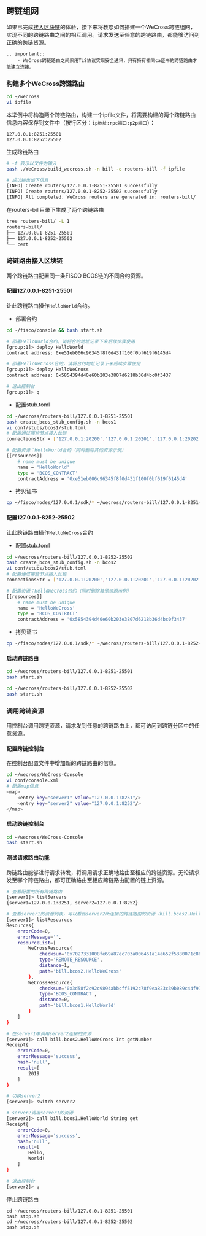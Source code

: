 ## 跨链组网

如果已完成[接入区块链](./chain.md)的体验，接下来将教您如何搭建一个WeCross跨链组网，实现不同的跨链路由之间的相互调用。请求发送至任意的跨链路由，都能够访问到正确的跨链资源。

```eval_rst
.. important::
    - WeCross跨链路由之间采用TLS协议实现安全通讯，只有持有相同ca证书的跨链路由才能建立连接。
```

### 构建多个WeCross跨链路由

```bash
cd ~/wecross
vi ipfile
```

本举例中将构造两个跨链路由，构建一个ipfile文件，将需要构建的两个跨链路由信息内容保存到文件中（按行区分：`ip地址:rpc端口:p2p端口`）：

```text
127.0.0.1:8251:25501
127.0.0.1:8252:25502
```
生成跨链路由

```bash
# -f 表示以文件为输入
bash ./WeCross/build_wecross.sh -n bill -o routers-bill -f ipfile

# 成功输出如下信息
[INFO] Create routers/127.0.0.1-8251-25501 successfully
[INFO] Create routers/127.0.0.1-8252-25502 successfully
[INFO] All completed. WeCross routers are generated in: routers-bill/
```

在routers-bill目录下生成了两个跨链路由

``` bash
tree routers-bill/ -L 1
routers-bill/
├── 127.0.0.1-8251-25501
├── 127.0.0.1-8252-25502
└── cert
```

### 跨链路由接入区块链

两个跨链路由配置同一条FISCO BCOS链的不同合约资源。

#### 配置127.0.0.1-8251-25501

让此跨链路由操作`HelloWorld`合约。

- 部署合约
```bash
cd ~/fisco/console && bash start.sh

# 部署HelloWorld合约，请将合约地址记录下来后续步骤使用
[group:1]> deploy HelloWorld
contract address: 0xe51eb006c96345f8f0d431f100f0bf619f6145d4

# 部署HelloWeCross合约，请将合约地址记录下来后续步骤使用
[group:1]> deploy HelloWeCross
contract address: 0x5854394d40e60b203e3807d6218b36d4bc0f3437

# 退出控制台
[group:1]> q
```

- 配置stub.toml

```bash
cd ~/wecross/routers-bill/127.0.0.1-8251-25501 
bash create_bcos_stub_config.sh -n bcos1
vi conf/stubs/bcos1/stub.toml
# 配置通过哪些节点接入此链
connectionsStr = ['127.0.0.1:20200','127.0.0.1:20201','127.0.0.1:20202','127.0.0.1:20203']

# 配置资源：HelloWorld合约（同时删除其他资源示例）
[[resources]]
    # name must be unique
    name = 'HelloWorld'
    type = 'BCOS_CONTRACT'
    contractAddress = '0xe51eb006c96345f8f0d431f100f0bf619f6145d4'
```

- 拷贝证书
```bash
cp ~/fisco/nodes/127.0.0.1/sdk/* ~/wecross/routers-bill/127.0.0.1-8251-25501/conf/stubs/bcos1
```

#### 配置127.0.0.1-8252-25502

让此跨链路由操作`HelloWeCross`合约

- 配置stub.toml
```bash
cd ~/wecross/routers-bill/127.0.0.1-8252-25502 
bash create_bcos_stub_config.sh -n bcos2
vi conf/stubs/bcos2/stub.toml
# 配置通过哪些节点接入此链
connectionsStr = ['127.0.0.1:20200','127.0.0.1:20201','127.0.0.1:20202','127.0.0.1:20203']

# 配置资源：HelloWeCross合约（同时删除其他资源示例）
[[resources]]
    # name must be unique
    name = 'HelloWeCross'
    type = 'BCOS_CONTRACT'
    contractAddress = '0x5854394d40e60b203e3807d6218b36d4bc0f3437'
```

- 拷贝证书

```bash
cp ~/fisco/nodes/127.0.0.1/sdk/* ~/wecross/routers-bill/127.0.0.1-8252-25502/conf/stubs/bcos2
```

#### 启动跨链路由

```bash
cd ~/wecross/routers-bill/127.0.0.1-8251-25501 
bash start.sh

cd ~/wecross/routers-bill/127.0.0.1-8252-25502 
bash start.sh
```

### 调用跨链资源

用控制台调用跨链资源，请求发到任意的跨链路由上，都可访问到跨链分区中的任意资源。

#### 配置跨链控制台

在控制台配置文件中增加新的跨链路由的信息。

```bash
cd ~/wecross/WeCross-Console
vi conf/console.xml 
# 配置map信息
<map>
    <entry key="server1" value="127.0.0.1:8251"/>
    <entry key="server2" value="127.0.0.1:8252"/>
</map>

```

#### 启动跨链控制台

``` bash
cd ~/wecross/WeCross-Console
bash start.sh
```

#### 测试请求路由功能

跨链路由能够进行请求转发，将调用请求正确地路由至相应的跨链资源。无论请求发至哪个跨链路由，都可正确路由至相应跨链路由配置的链上资源。

```bash
# 查看配置的所有跨链路由
[server1]> listServers 
{server1=127.0.0.1:8251, server2=127.0.0.1:8252}

# 查看server1的资源列表，可以看到server2所连接的跨链路由的资源（bill.bcos2.HelloWeCross）也在列表中
[server1]> listResources
Resources{
    errorCode=0,
    errorMessage='',
    resourceList=[
        WeCrossResource{
            checksum='0x7027331008fe69a87ec703a006461a14a652f5380071c8868cc08d3c7247d608',
            type='REMOTE_RESOURCE',
            distance=1,
            path='bill.bcos2.HelloWeCross'
        },
        WeCrossResource{
            checksum='0x3d58f2c92c9894abbcff5192c78f9ea823c39b089c44f976bb53e63d9285b0b0',
            type='BCOS_CONTRACT',
            distance=0,
            path='bill.bcos1.HelloWorld'
        }
    ]
}

# 在server1中调用server2连接的资源
[server1]> call bill.bcos2.HelloWeCross Int getNumber
Receipt{
    errorCode=0,
    errorMessage='success',
    hash='null',
    result=[
        2019
    ]
}

# 切换server2
[server1]> switch server2

# server2调用server1的资源
[server2]> call bill.bcos1.HelloWorld String get
Receipt{
    errorCode=0,
    errorMessage='success',
    hash='null',
    result=[
        Hello,
        World!
    ]
}

# 退出控制台
[server2]> q
````

停止跨链路由

```shell
cd ~/wecross/routers-bill/127.0.0.1-8251-25501
bash stop.sh
cd ~/wecross/routers-bill/127.0.0.1-8252-25502
bash stop.sh
```

